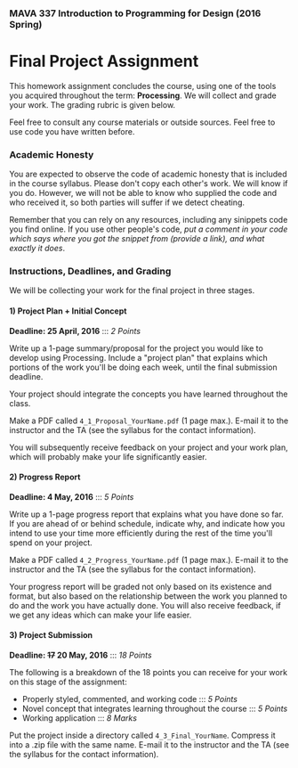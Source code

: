 ### MAVA 337 Introduction to Programming for Design  (2016 Spring)

# Final Project Assignment

This homework assignment concludes the course, using one of the tools you acquired throughout the term: **Processing**. We will collect and grade your work. The grading rubric is given below.

Feel free to consult any course materials or outside sources. Feel free to use code you have written before.

### Academic Honesty

You are expected to observe the code of academic honesty that is included in the course syllabus. Please don't copy each other's work. We will know if you do. However, we will not be able to know who supplied the code and who received it, so both parties will suffer if we detect cheating.

Remember that you can rely on any resources, including any sinippets code you find online. If you use other people's code, *put a comment in your code which says where you got the snippet from (provide a link), and what exactly it does*.

### Instructions, Deadlines, and Grading

We will be collecting your work for the final project in three stages.

#### 1) Project Plan + Initial Concept

**Deadline: 25 April, 2016** ::: *2 Points*

Write up a 1-page summary/proposal for the project you would like to develop using Processing. Include a "project plan" that explains which portions of the work you'll be doing each week, until the final submission deadline.

Your project should integrate the concepts you have learned throughout the class.

Make a PDF called `4_1_Proposal_YourName.pdf` (1 page max.). E-mail it to the instructor and the TA (see the syllabus for the contact information).

You will subsequently receive feedback on your project and your work plan, which will probably make your life significantly easier.

#### 2) Progress Report

**Deadline: 4 May, 2016** ::: *5 Points*

Write up a 1-page progress report that explains what you have done so far. If you are ahead of or behind schedule, indicate why, and indicate how you intend to use your time more efficiently during the rest of the time you'll spend on your project.

Make a PDF called `4_2_Progress_YourName.pdf` (1 page max.). E-mail it to the instructor and the TA (see the syllabus for the contact information).

Your progress report will be graded not only based on its existence and format, but also based on the relationship between the work you planned to do and the work you have actually done. You will also receive feedback, if we get any ideas which can make your life easier.

#### 3) Project Submission

**Deadline: ~~17~~ 20 May, 2016** ::: *18 Points*

The following is a breakdown of the 18 points you can receive for your work on this stage of the assignment:

- Properly styled, commented, and working code ::: *5 Points*
- Novel concept that integrates learning throughout the course ::: *5 Points*
- Working application ::: *8 Marks*

Put the project inside a directory called `4_3_Final_YourName`. Compress it into a .zip file with the same name. E-mail it to the instructor and the TA (see the syllabus for the contact information).
